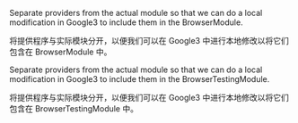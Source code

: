 Separate providers from the actual module so that we can do a local modification in Google3 to
include them in the BrowserModule.

将提供程序与实际模块分开，以便我们可以在 Google3 中进行本地修改以将它们包含在 BrowserModule 中。

Separate providers from the actual module so that we can do a local modification in Google3 to
include them in the BrowserTestingModule.

将提供程序与实际模块分开，以便我们可以在 Google3 中进行本地修改以将它们包含在
BrowserTestingModule 中。